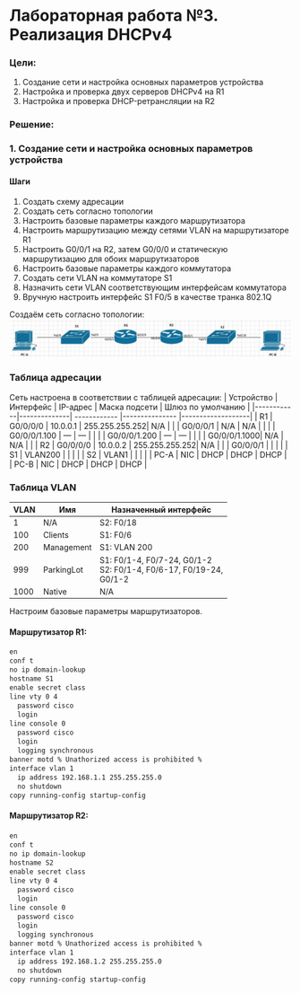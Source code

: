 # Лабораторная работа №3. Реализация DHCPv4
### Цели:
1. Создание сети и настройка основных параметров устройства
2. Настройка и проверка двух серверов DHCPv4 на R1
3. Настройка и проверка DHCP-ретрансляции на R2

### Решение:
### 1. Создание сети и настройка основных параметров устройства
#### Шаги
1. Создать схему адресации
2. Создать сеть согласно топологии
3. Настроить базовые параметры каждого маршрутизатора
4. Настроить маршрутизацию между сетями VLAN на маршрутизаторе R1
5. Настроить G0/0/1 на R2, затем G0/0/0 и статическую маршрутизацию для обоих
маршрутизаторов
6. Настроить базовые параметры каждого коммутатора
7. Создать сети VLAN на коммутаторе S1
8. Назначить сети VLAN соответствующим интерфейсам коммутатора
9. Вручную настроить интерфейс S1 F0/5 в качестве транка 802.1Q

Создаём сеть согласно топологии:  
![alt-текст](https://github.com/MaratHakimyanov/otus-networks/blob/main/labs/Lab3/Lab3.1/Topology_DHCP.JPG)

### Таблица адресации
Сеть настроена в соответствии с таблицей адресации:
| Устройство | Интерфейс    |  IP-адрес    | Маска подсети  | Шлюз по умолчанию |
|------------|--------------| ------------ |--------------- |-------------------|
| R1         | G0/0/0/0     | 10.0.0.1     | 255.255.255.252| N/A               |
|            | G0/0/0/1     | N/A          | N/A            |                   |
|            | G0/0/0/1.100 | —            | —              |                   |
|            | G0/0/0/1.200 | —            | —              |                   |
|            | G0/0/0/1.1000| N/A          | N/A            |                   |
| R2         | G0/0/0/0     | 10.0.0.2     | 255.255.255.252| N/A               |
|            | G0/0/0/1     |              |                |                   |
| S1         | VLAN200      |              |                |                   |
| S2         | VLAN1        |              |                |                   |
| PC-A       | NIC          | DHCP         | DHCP           | DHCP              |
| PC-B       | NIC          | DHCP         | DHCP           | DHCP              |

### Таблица VLAN
| VLAN       | Имя        | Назначенный интерфейс                                                        |
|------------|------------| -----------------------------------------------------------------------------|
| 1          | N/A        | S2: F0/18                                                                    |
| 100        | Clients    | S1: F0/6                                                                     |
| 200        | Management | S1: VLAN 200                                                                 |
| 999        | ParkingLot | S1: F0/1-4, F0/7-24, G0/1-2 <br/> S2: F0/1-4, F0/6-17, F0/19-24,<br/> G0/1-2 |
| 1000       | Native     | N/A                                                                          |


Настроим базовые параметры маршрутизаторов. 

#### Маршрутизатор R1:
```
en
conf t
no ip domain-lookup
hostname S1
enable secret class
line vty 0 4
  password cisco
  login
line console 0
  password cisco
  login
  logging synchronous
banner motd % Unathorized access is prohibited % 
interface vlan 1
  ip address 192.168.1.1 255.255.255.0
  no shutdown
copy running-config startup-config
```

#### Маршрутизатор R2:
```
en
conf t
no ip domain-lookup
hostname S2
enable secret class
line vty 0 4
  password cisco
  login
line console 0
  password cisco
  login
  logging synchronous
banner motd % Unathorized access is prohibited % 
interface vlan 1
  ip address 192.168.1.2 255.255.255.0
  no shutdown
copy running-config startup-config
```



